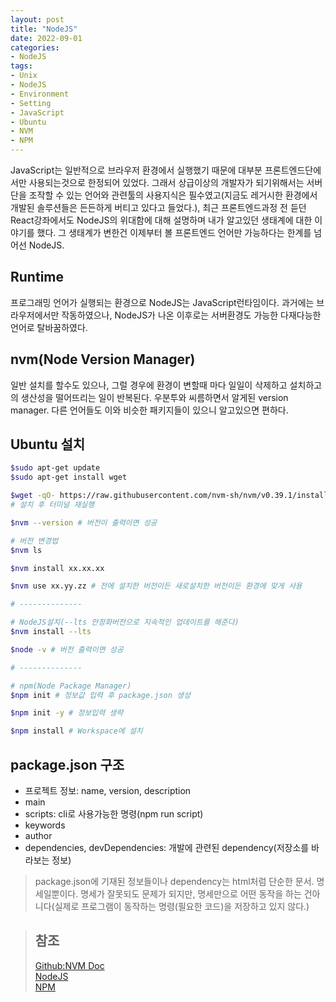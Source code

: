 ```yaml
---
layout: post
title: "NodeJS"
date: 2022-09-01
categories:
- NodeJS
tags:
- Unix
- NodeJS
- Environment
- Setting
- JavaScript
- Ubuntu
- NVM
- NPM
---
```


JavaScript는 일반적으로 브라우저 환경에서 실행했기 때문에 대부분 프론트엔드단에서만 사용되는것으로 한정되어 있었다. 그래서 상급이상의 개발자가 되기위해서는 서버단을 조작할 수 있는 언어와 관련툴의 사용지식은 필수였고(지금도 레거시한 환경에서 개발된 솔루션들은 든든하게 버티고 있다고 들었다.), 최근 프론트엔드과정 전 듣던 React강좌에서도 NodeJS의 위대함에 대해 설명하며 내가 알고있던 생태계에 대한 이야기를 했다. 그 생태계가 변한건 이제부터 볼 프론트엔드 언어만 가능하다는 한계를 넘어선 NodeJS.

## Runtime
프로그래밍 언어가 실행되는 환경으로 NodeJS는 JavaScript런타임이다. 과거에는 브라우저에서만 작동하였으나, NodeJS가 나온 이후로는 서버환경도 가능한 다재다능한 언어로 탈바꿈하였다.

## nvm(Node Version Manager)
일반 설치를 할수도 있으나, 그럴 경우에 환경이 변할때 마다 일일이 삭제하고 설치하고의 생산성을 떨어뜨리는 일이 반복된다. 우분투와 씨름하면서 알게된 version manager. 다른 언어들도 이와 비슷한 패키지들이 있으니 알고있으면 편하다.

## Ubuntu 설치

```bash
$sudo apt-get update
$sudo apt-get install wget

$wget -qO- https://raw.githubusercontent.com/nvm-sh/nvm/v0.39.1/install.sh | bash
# 설치 후 터미널 재실행

$nvm --version # 버전이 출력이면 성공

# 버전 변경법
$nvm ls

$nvm install xx.xx.xx

$nvm use xx.yy.zz # 전에 설치한 버전이든 새로설치한 버전이든 환경에 맞게 사용

# --------------

# NodeJS설치(--lts 안정화버전으로 지속적인 업데이트를 해준다)
$nvm install --lts 

$node -v # 버전 출력이면 성공

# --------------

# npm(Node Package Manager)
$npm init # 정보값 입력 후 package.json 생성

$npm init -y # 정보입력 생략

$npm install # Workspace에 설치
```

## package.json 구조
- 프로젝트 정보: name, version, description
- main
- scripts: cli로 사용가능한 명령(npm run script)
- keywords
- author
- dependencies, devDependencies: 개발에 관련된 dependency(저장소를 바라보는 정보)

> package.json에 기재된 정보들이나 dependency는 html처럼 단순한 문서. 명세일뿐이다. 명세가 잘못되도 문제가 되지만, 명세만으로 어떤 동작을 하는 건아니다(실제로 프로그램이 동작하는 명령(필요한 코드)을 저장하고 있지 않다.)

> ## 참조
> [Github:NVM Doc](https://github.com/nvm-sh/nvm#install--update-script)   
> [NodeJS](https://nodejs.org/en/)   
> [NPM](https://www.npmjs.com/)